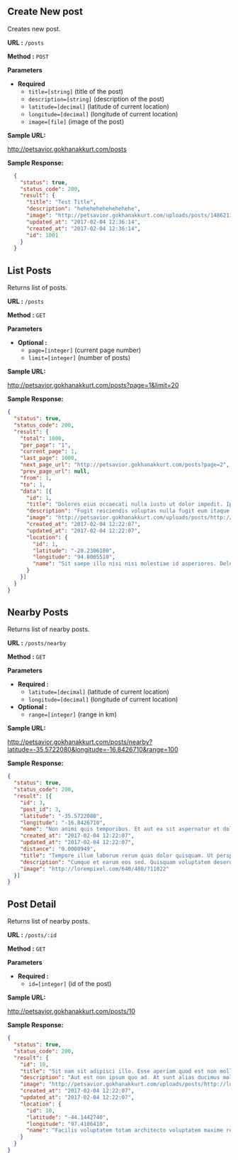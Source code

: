 ## Create New post

  Creates new post.

**URL :**  `/posts`

**Method :** `POST`
  
**Parameters**
* **Required**
   - `title=[string]` (title of the post)
   - `description=[string]` (description of the post)
   - `latitude=[decimal]` (latitude of current location)
   - `longitude=[decimal]` (longitude of current location)
   - `image=[file]` (image of the post)

**Sample URL:**
 
 http://petsavior.gokhanakkurt.com/posts
 
**Sample Response:**

```json
  {
    "status": true,
    "status_code": 200,
    "result": {
      "title": "Test Title",
      "description": "hehehehehehehehehe",
      "image": "http://petsavior.gokhanakkurt.com/uploads/posts/1486211774_2a8a5bc96c43321cbb1a7536879376f7.jpg",
      "updated_at": "2017-02-04 12:36:14",
      "created_at": "2017-02-04 12:36:14",
      "id": 1001
    }
  }
```

## List Posts

  Returns list of posts.

**URL :**  `/posts`

**Method :** `GET`
  
**Parameters**
* **Optional :** 
     - `page=[integer]` (current page number)
     - `limit=[integer]` (number of posts)

**Sample URL:**
 
 http://petsavior.gokhanakkurt.com/posts?page=1&limit=20
 
**Sample Response:**
```json
{
  "status": true,
  "status_code": 200,
  "result": {
    "total": 1000,
    "per_page": "1",
    "current_page": 1,
    "last_page": 1000,
    "next_page_url": "http://petsavior.gokhanakkurt.com/posts?page=2",
    "prev_page_url": null,
    "from": 1,
    "to": 1,
    "data": [{
      "id": 1,
      "title": "Dolores eius occaecati nulla iusto ut dolor impedit. Ipsum ullam omnis unde velit assumenda ut omnis. Repudiandae sed deserunt animi itaque. Dolorum ullam hic minus dolore itaque suscipit.",
      "description": "Fugit reiciendis voluptas nulla fugit eum itaque. Ut et vel necessitatibus asperiores. Optio rem unde iure fugiat non incidunt explicabo.",
      "image": "http://petsavior.gokhanakkurt.com/uploads/posts/http://lorempixel.com/640/480/?50838",
      "created_at": "2017-02-04 12:22:07",
      "updated_at": "2017-02-04 12:22:07",
      "location": {
        "id": 1,
        "latitude": "-20.2306100",
        "longitude": "94.8005510",
        "name": "Sit saepe illo nisi nisi molestiae id asperiores. Deleniti perspiciatis consectetur voluptas consequatur. Doloribus quod sequi veritatis sint."
      }
    }]
  }
}
```

## Nearby Posts

Returns list of nearby posts.

**URL :**  `/posts/nearby`

**Method :** `GET`
    
**Parameters**
  * **Required :** 
    - `latitude=[decimal]` (latitude of current location)
    - `longitude=[decimal]` (longitude of current location)
  * **Optional :** 
    - `range=[integer]` (range in km)

**Sample URL:**
 
 http://petsavior.gokhanakkurt.com/posts/nearby?latitude=-35.5722080&longitude=-16.8426710&range=100

**Sample Response:**

```json
{
  "status": true,
  "status_code": 200,
  "result": [{
    "id": 3,
    "post_id": 3,
    "latitude": "-35.5722080",
    "longitude": "-16.8426710",
    "name": "Non animi quis temporibus. Et aut ea sit aspernatur et doloribus. Delectus ex ut dolor.",
    "created_at": "2017-02-04 12:22:07",
    "updated_at": "2017-02-04 12:22:07",
    "distance": "0.0000949",
    "title": "Tempore illum laborum rerum quas dolor quisquam. Ut perspiciatis aut sunt.",
    "description": "Cumque et earum eos sed. Quisquam voluptatem deserunt rem est quaerat ratione rem quidem.",
    "image": "http://lorempixel.com/640/480/?11022"
  }]
}
```


## Post Detail

Returns list of nearby posts.

**URL :**  `/posts/:id`

**Method :** `GET`
    
**Parameters**
  * **Required :** 
    - `id=[integer]` (id of the post)
 
**Sample URL:**
  
  http://petsavior.gokhanakkurt.com/posts/10

**Sample Response:**

```json
{
  "status": true,
  "status_code": 200,
  "result": {
    "id": 10,
    "title": "Sit nam sit adipisci illo. Esse aperiam quod est non mollitia. Beatae omnis distinctio architecto enim incidunt eos occaecati. Totam doloribus sed quod ad repellat inventore tenetur dolorem.",
    "description": "Aut est non ipsum quo ad. At sunt alias ducimus mollitia ipsum iusto. Animi enim non non enim rerum earum. Ipsa molestias officia optio excepturi ex accusantium quo.",
    "image": "http://petsavior.gokhanakkurt.com/uploads/posts/http://lorempixel.com/640/480/?63345",
    "created_at": "2017-02-04 12:22:07",
    "updated_at": "2017-02-04 12:22:07",
    "location": {
      "id": 10,
      "latitude": "-44.1442740",
      "longitude": "97.4106410",
      "name": "Facilis voluptatem totam architecto voluptatem maxime reprehenderit voluptas inventore. Blanditiis sit quidem dolorum enim corporis quidem. Corrupti et harum dolores sed vel."
    }
  }
}
```
